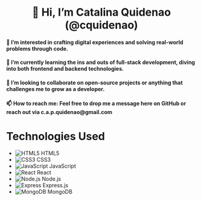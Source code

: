 <h1 align="center"> 👋 Hi, I’m Catalina Quidenao (@cquidenao) </h1>

<h4> 👀 I’m interested in crafting digital experiences and solving real-world problems through code. </h4>
<h4> 🌱 I’m currently learning the ins and outs of full-stack development, diving into both frontend and backend technologies.</h4>
<h4> 💞️ I’m looking to collaborate on open-source projects or anything that challenges me to grow as a developer.</h4>
<h4> 📫 How to reach me: Feel free to drop me a message here on GitHub or reach out via c.a.p.quidenao@gmail.com </h4>


# Technologies Used

- ![HTML5](https://www.google.com/search?sca_esv=598160927&rlz=1C1CHBD_esCL1080CL1081&sxsrf=ACQVn0_6aLXf6y9bo3xQMEZJeFeS27b4kg:1705157537040&q=imagen+html+5&tbm=isch&chips=q:imagen+html5,g_1:logo:FQ-7CNt7FaI%3D&usg=AI4_-kQUQDVaw4QKJlnf9bb5icEF8nPijg&sa=X&sqi=2&ved=2ahUKEwiX2Z_qztqDAxXnrZUCHawnDycQgIoDKAB6BAgIEA8&biw=1366&bih=607&dpr=1#imgrc=O2LAft90i-2uhM) HTML5
- ![CSS3](url_to_css3_image) CSS3
- ![JavaScript](url_to_js_image) JavaScript
- ![React](url_to_react_image) React
- ![Node.js](url_to_node_image) Node.js
- ![Express](url_to_express_image) Express.js
- ![MongoDB](url_to_mongodb_image) MongoDB
